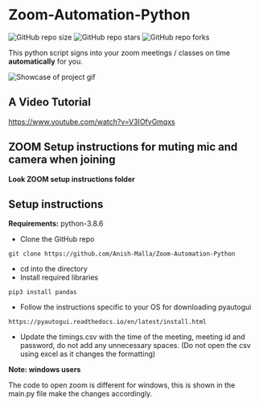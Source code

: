 # Zoom-Automation-Python

![GitHub repo size](https://img.shields.io/github/repo-size/Anish-Malla/article-summarizer)
![GitHub repo stars](https://img.shields.io/github/stars/Anish-Malla/Zoom-Automation-Python?style=social)
![GitHub repo forks](https://img.shields.io/github/forks/Anish-Malla/Zoom-Automation-Python?style=social)

This python script signs into your zoom meetings / classes on time **automatically** for you.

![Showcase of project gif](/automatic_signin.gif)

## A Video Tutorial
https://www.youtube.com/watch?v=V3IOfvGmqxs

## ZOOM Setup instructions for muting mic and camera when joining

**Look ZOOM setup instructions folder**

## Setup instructions

**Requirements:** python-3.8.6

* Clone the GitHub repo
```
git clone https://github.com/Anish-Malla/Zoom-Automation-Python
```
* cd into the directory
* Install required libraries
```
pip3 install pandas
```
* Follow the instructions specific to your OS for downloading pyautogui
```
https://pyautogui.readthedocs.io/en/latest/install.html
```
* Update the timings.csv with the time of the meeting, meeting id and password, do not add any unnecessary spaces. (Do not open the csv using excel as it changes the formatting)

**Note: windows users**

The code to open zoom is different for windows, this is shown in the main.py file make the changes accordingly.
